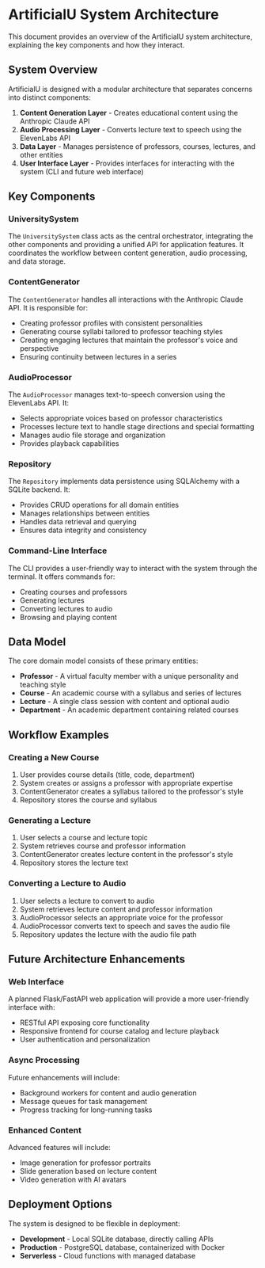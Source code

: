 # ArtificialU System Architecture

This document provides an overview of the ArtificialU system architecture, explaining the key components and how they interact.

## System Overview

ArtificialU is designed with a modular architecture that separates concerns into distinct components:

1. **Content Generation Layer** - Creates educational content using the Anthropic Claude API
2. **Audio Processing Layer** - Converts lecture text to speech using the ElevenLabs API
3. **Data Layer** - Manages persistence of professors, courses, lectures, and other entities
4. **User Interface Layer** - Provides interfaces for interacting with the system (CLI and future web interface)

## Key Components

### UniversitySystem

The `UniversitySystem` class acts as the central orchestrator, integrating the other components and providing a unified API for application features. It coordinates the workflow between content generation, audio processing, and data storage.

### ContentGenerator

The `ContentGenerator` handles all interactions with the Anthropic Claude API. It is responsible for:

- Creating professor profiles with consistent personalities
- Generating course syllabi tailored to professor teaching styles
- Creating engaging lectures that maintain the professor's voice and perspective
- Ensuring continuity between lectures in a series

### AudioProcessor

The `AudioProcessor` manages text-to-speech conversion using the ElevenLabs API. It:

- Selects appropriate voices based on professor characteristics
- Processes lecture text to handle stage directions and special formatting
- Manages audio file storage and organization
- Provides playback capabilities

### Repository

The `Repository` implements data persistence using SQLAlchemy with a SQLite backend. It:

- Provides CRUD operations for all domain entities
- Manages relationships between entities
- Handles data retrieval and querying
- Ensures data integrity and consistency

### Command-Line Interface

The CLI provides a user-friendly way to interact with the system through the terminal. It offers commands for:

- Creating courses and professors
- Generating lectures
- Converting lectures to audio
- Browsing and playing content

## Data Model

The core domain model consists of these primary entities:

- **Professor** - A virtual faculty member with a unique personality and teaching style
- **Course** - An academic course with a syllabus and series of lectures
- **Lecture** - A single class session with content and optional audio
- **Department** - An academic department containing related courses

## Workflow Examples

### Creating a New Course

1. User provides course details (title, code, department)
2. System creates or assigns a professor with appropriate expertise
3. ContentGenerator creates a syllabus tailored to the professor's style
4. Repository stores the course and syllabus

### Generating a Lecture

1. User selects a course and lecture topic
2. System retrieves course and professor information
3. ContentGenerator creates lecture content in the professor's style
4. Repository stores the lecture text

### Converting a Lecture to Audio

1. User selects a lecture to convert to audio
2. System retrieves lecture content and professor information
3. AudioProcessor selects an appropriate voice for the professor
4. AudioProcessor converts text to speech and saves the audio file
5. Repository updates the lecture with the audio file path

## Future Architecture Enhancements

### Web Interface

A planned Flask/FastAPI web application will provide a more user-friendly interface with:

- RESTful API exposing core functionality
- Responsive frontend for course catalog and lecture playback
- User authentication and personalization

### Async Processing

Future enhancements will include:

- Background workers for content and audio generation
- Message queues for task management
- Progress tracking for long-running tasks

### Enhanced Content

Advanced features will include:

- Image generation for professor portraits
- Slide generation based on lecture content
- Video generation with AI avatars

## Deployment Options

The system is designed to be flexible in deployment:

- **Development** - Local SQLite database, directly calling APIs
- **Production** - PostgreSQL database, containerized with Docker
- **Serverless** - Cloud functions with managed database
